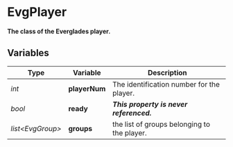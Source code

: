 # EvgPlayer
**The class of the Everglades player.**

## Variables
|Type               |Variable       |Description                                |
|-------------------|---------------|-------------------------------------------|
|*int*              |**playerNum**  |The identification number for the player.  |
|*bool*             |**ready**      |***This property is never referenced.***   |
|*list\<EvgGroup>*  |**groups**     |the list of groups belonging to the player.|